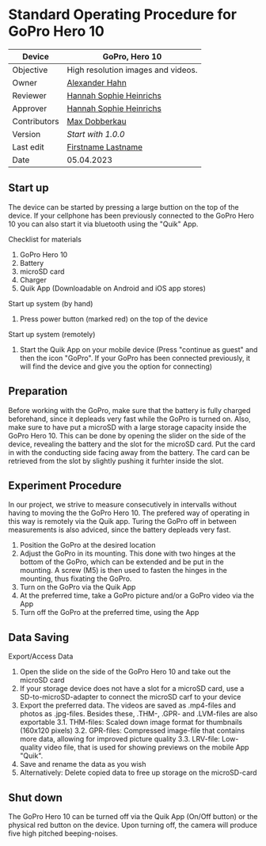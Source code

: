 
# Standard Operating Procedure for GoPro Hero 10

| Device       | GoPro, Hero 10                                            |
|--------------|-----------------------------------------------------------|
| Objective    | High resolution images and videos.                        |
| Owner        | [Alexander Hahn](mailto:alexander.hahn@tuebingen.mpg.de)  |
| Reviewer     | [Hannah Sophie Heinrichs](mailto:hannah.heinrichs@tuebingen.mpg.de) |
| Approver     | [Hannah Sophie Heinrichs](mailto:hannah.heinrichs@tuebingen.mpg.de) |
| Contributors | [Max Dobberkau](mailto:max.dobberkau@tuebingen.mpg.de) |
| Version      | _Start with 1.0.0_                                        |
| Last edit    | [Firstname Lastname](mailto:firstname.lastname@domain.de) |
| Date         | 05.04.2023                                                |

## Start up

The device can be started by pressing a large buttion on the top of the device. If your cellphone has been previously connected to the GoPro Hero 10 you can also start it via bluetooth using the "Quik" App. 

Checklist for materials
1. GoPro Hero 10
2. Battery
3. microSD card
4. Charger
5. Quik App (Downloadable on Android and iOS app stores) 

Start up system (by hand)
1. Press power button (marked red) on the top of the device 

Start up system (remotely)
1. Start the Quik App on your mobile device (Press "continue as guest" and then the icon "GoPro". If your GoPro     has been connected previously, it will find the device and give you the option for connecting)
   


## Preparation

Before working with the GoPro, make sure that the battery is fully charged beforehand, since it depleads very fast while the GoPro is turned on. Also, make sure to have put a microSD with a large storage capacity inside the GoPro Hero 10. This can be done by opening the slider on the side of the device, revealing the battery and the slot for the microSD card. Put the card in with the conducting side facing away from the battery. The card can be retrieved from the slot by slightly pushing it furhter inside the slot.


## Experiment Procedure

In our project, we strive to measure consecutively in intervalls without having to moving the the GoPro Hero 10. The prefered way of operating in this way is remotely via the Quik app. Turing the GoPro off in between measurements is also adviced, since the battery depleads very fast. 

1. Position the GoPro at the desired location
2. Adjust the GoPro in its mounting. This done with two hinges at the bottom of the GoPro, which can be extended and be put in the mounting. A screw (M5) is then used to fasten the hinges in the mounting, thus fixating the GoPro.
3. Turn on the GoPro via the Quik App
4. At the preferred time, take a GoPro picture and/or a GoPro video via the App
5. Turn off the GoPro at the preferred time, using the App



## Data Saving


Export/Access Data
1. Open the slide on the side of the GoPro Hero 10 and take out the microSD card
2. If your storage device does not have a slot for a microSD card, use a SD-to-microSD-adapter to connect the microSD carf to your device
3. Export the preferred data. The videos are saved as .mp4-files and photos as .jpg-files. Besides these, .THM-, .GPR- and .LVM-files are also exportable
3.1. THM-files: Scaled down image format for thumbnails (160x120 pixels)
3.2. GPR-files: Compressed image-file that contains more data, allowing for improved picture quality
3.3. LRV-file: Low-quality video file, that is used for showing previews on the mobile App "Quik".
4. Save and rename the data as you wish
5. Alternatively: Delete copied data to free up storage on the microSD-card


## Shut down

The GoPro Hero 10 can be turned off via the Quik App (On/Off button) or the physical red button on the device. Upon turning off, the camera will produce five high pitched beeping-noises.

